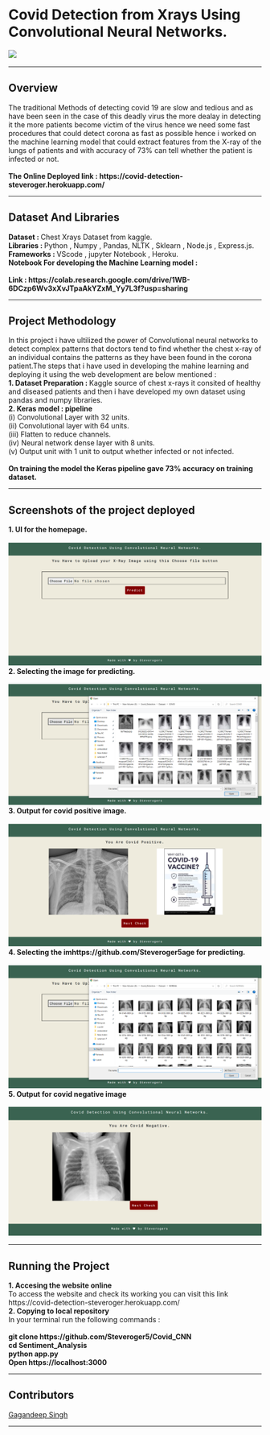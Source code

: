 <h1>Covid Detection from Xrays Using Convolutional Neural Networks.</h1>
<img src="https://www.spiedigitallibrary.org/ContentImages/Journals/JMIOBU/8/S1/014001/WebImages/JMI_8_S1_014001_f005.png">
<hr>
<h2>Overview</h2>
<p>
The traditional Methods of detecting covid 19 are slow and tedious and as have been seen in the case of this deadly virus the more dealay in detecting it the more patients become victim of the virus hence we need some fast procedures that could detect corona as fast as possible hence i worked on the machine learning model that could extract features from the X-ray of the lungs of patients and with accuracy of 73% can tell whether the patient is infected or not. 
<br><br>
 <b>The Online Deployed link : <span href="https://covid-detection-steveroger.herokuapp.com/">https://covid-detection-steveroger.herokuapp.com/</span></b>
</p>
<hr>
<h2>Dataset And Libraries</h2>
<p>
<b>Dataset : </b> Chest Xrays Dataset from kaggle.<br>
<b>Libraries : </b> Python , Numpy , Pandas, NLTK , Sklearn , Node.js , Express.js.<br>
<b>Frameworks : </b> VScode , jupyter Notebook , Heroku.<br>
<b>Notebook For developing the Machine Learning model :<br><br>Link : <span href = "https://colab.research.google.com/drive/1WB-6DCzp6Wv3xXvJTpaAkYZxM_Yy7L3f?usp=sharing">https://colab.research.google.com/drive/1WB-6DCzp6Wv3xXvJTpaAkYZxM_Yy7L3f?usp=sharing</span><br></b>
</p>
<hr>
<h2>Project Methodology</h2>
<p>In this project i have ultilized the power of Convolutional neural networks to detect complex patterns that doctors tend to find whether the chest x-ray of an individual contains the patterns as they have been found in the corona patient.The steps that i have used in developing the mahine learning and deploying it using the web development are below mentioned :<br>
<b>1. Dataset Preparation : </b>Kaggle source of chest x-rays it consited of healthy and diseased patients and then i have developed my own dataset using pandas and numpy libraries.<br>
<b>2. Keras model : pipeline <br></b>
 (i) Convolutional Layer with 32 units.<br>
 (ii) Convolutional layer with 64 units.<br>
 (iii) Flatten to reduce channels.<br>
 (iv) Neural network dense layer with 8 units.<br>
 (v) Output unit with 1 unit to output whether infected or not infected.<br>
 <br>
 <b>On training the model the Keras pipeline gave 73% accuracy on training dataset.</b>
 </p>
 <hr>
 <h2>Screenshots of the project deployed</h2>
 <b>1. UI for the homepage.</b><br>
 <br><img src="./images/p1.png">
 <b>2. Selecting the image for predicting.</b><br>
 <br><img src="./images/p2.png">
 <b>3. Output for covid positive image.</b><br>
 <br><img src="./images/p3.png">
 <b>4. Selecting the imhttps://github.com/Steveroger5age for predicting.</b><br>
 <br><img src = "./images/p5.png">
 <b>5. Output for covid negative image</b><br>
 <br><img src = "./images/p4.png">
 <hr>
 <h2>Running the Project</h2>
 <b>1. Accesing the website online</b><br>
To access the website and check its working you can visit this link https://covid-detection-steveroger.herokuapp.com/<br>
<b>2. Copying to local repository</b><br>
In your terminal run the following commands :
<br><br><b>
git clone https://github.com/Steveroger5/Covid_CNN<br>
cd Sentiment_Analysis<br>
python app.py<br>
Open https://localhost:3000<br></b>
<hr>
<h2>Contributors</h2>
<a href="https://github.com/Steveroger5">Gagandeep Singh</a>
<hr>

